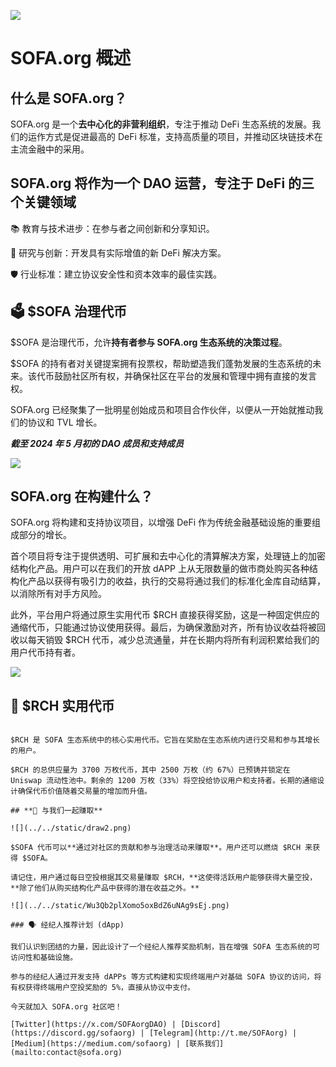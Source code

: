 ![](../../static/1.png)

# SOFA.org 概述

## **什么是 SOFA.org？**

SOFA.org 是一个**去中心化的非营利组织**，专注于推动 DeFi 生态系统的发展。我们的运作方式是促进最高的 DeFi 标准，支持高质量的项目，并推动区块链技术在主流金融中的采用。

## SOFA.org 将作为一个 DAO 运营，专注于 DeFi 的三个关键领域

📚 教育与技术进步：在参与者之间创新和分享知识。

🔬 研究与创新：开发具有实际增值的新 DeFi 解决方案。

🛡 行业标准：建立协议安全性和资本效率的最佳实践。

## **🗳 $SOFA 治理代币**

$SOFA 是治理代币，允许**持有者参与 SOFA.org 生态系统的决策过程**。

$SOFA 的持有者对关键提案拥有投票权，帮助塑造我们蓬勃发展的生态系统的未来。该代币鼓励社区所有权，并确保社区在平台的发展和管理中拥有直接的发言权。

SOFA.org 已经聚集了一批明星创始成员和项目合作伙伴，以便从一开始就推动我们的协议和 TVL 增长。

**_截至 2024 年 5 月初的 DAO 成员和支持成员_**

![](../../static/partners.jpg)

## **SOFA.org 在构建什么？**

SOFA.org 将构建和支持协议项目，以增强 DeFi 作为传统金融基础设施的重要组成部分的增长。

首个项目将专注于提供透明、可扩展和去中心化的清算解决方案，处理链上的加密结构化产品。用户可以在我们的开放 dAPP 上从无限数量的做市商处购买各种结构化产品以获得有吸引力的收益，执行的交易将通过我们的标准化金库自动结算，以消除所有对手方风险。

此外，平台用户将通过原生实用代币 $RCH 直接获得奖励，这是一种固定供应的通缩代币，只能通过协议使用获得。最后，为确保激励对齐，所有协议收益将被回收以每天销毁 $RCH 代币，减少总流通量，并在长期内将所有利润积累给我们的用户代币持有者。

![](../../static/draw1.png)

## **🤑 $RCH 实用代币**
```

$RCH 是 SOFA 生态系统中的核心实用代币。它旨在奖励在生态系统内进行交易和参与其增长的用户。

$RCH 的总供应量为 3700 万枚代币，其中 2500 万枚（约 67%）已预铸并锁定在 Uniswap 流动性池中。剩余的 1200 万枚（33%）将空投给协议用户和支持者。长期的通缩设计确保代币价值随着交易量的增加而升值。

## **🚀 与我们一起赚取**

![](../../static/draw2.png)

$SOFA 代币可以**通过对社区的贡献和参与治理活动来赚取**。用户还可以燃烧 $RCH 来获得 $SOFA。

请记住，用户通过每日空投根据其交易量赚取 $RCH，**这使得活跃用户能够获得大量空投，**除了他们从购买结构化产品中获得的潜在收益之外。**

![](../../static/Wu3Qb2plXomo5oxBdZ6uNAg9sEj.png)

### 🗣 经纪人推荐计划 (dApp)

我们认识到团结的力量，因此设计了一个经纪人推荐奖励机制，旨在增强 SOFA 生态系统的可访问性和基础设施。

参与的经纪人通过开发支持 dAPPs 等方式构建和实现终端用户对基础 SOFA 协议的访问，将有权获得终端用户空投奖励的 5%，直接从协议中支付。

今天就加入 SOFA.org 社区吧！

[Twitter](https://x.com/SOFAorgDAO) | [Discord](https://discord.gg/sofaorg) | [Telegram](http://t.me/SOFAorg) | [Medium](https://medium.com/sofaorg) | [联系我们](mailto:contact@sofa.org)
